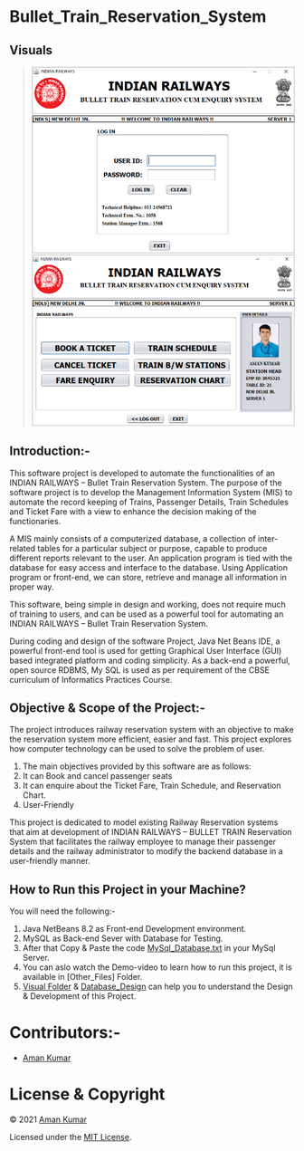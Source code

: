 # Bullet_Train_Reservation_System

## Visuals

> ![screenshot](https://github.com/amankumaar/Bullet_Train_Reservation_System/blob/250550a9c231dea7ae77cfa7b84aec177ed70975/Other_Files/Visuals/Login_Form.png)
> ![screenshot](https://github.com/amankumaar/Bullet_Train_Reservation_System/blob/250550a9c231dea7ae77cfa7b84aec177ed70975/Other_Files/Visuals/Main_Form.png)

## Introduction:-
This software project is developed to automate the functionalities of an INDIAN RAILWAYS – Bullet Train Reservation System. 
The purpose of the software project is to develop the Management Information System (MIS) to automate the record keeping of Trains, Passenger Details, Train Schedules and Ticket Fare with a view to enhance the decision making  of the functionaries. 

A MIS mainly consists of a computerized database, a collection of inter-related tables for a particular subject or purpose, capable to produce different reports relevant to the user. An application program is tied with the database for easy access and interface to the database. Using Application program or front-end, we can store, retrieve and manage all information in proper way.
 
This software, being simple in design and working, does not require much of training to users, and can be used as a powerful tool for automating an INDIAN RAILWAYS – Bullet Train Reservation System.

During coding and design of the software Project, Java Net Beans IDE, a powerful front-end tool is used for getting Graphical User Interface (GUI) based integrated platform and coding simplicity. As a back-end a powerful, open source RDBMS, My SQL is used as per requirement of the CBSE curriculum of Informatics Practices Course.

## Objective & Scope of the Project:-

The project introduces railway reservation system with an objective to make the reservation system more efficient, easier and fast. This project explores how computer technology can be used to solve the problem of user.                                                                                                

1) The main objectives provided by this software are as follows:
2) It can Book and cancel passenger seats
3) It can enquire about the Ticket Fare, Train Schedule, and Reservation Chart.
4) User-Friendly

This project is dedicated to model existing Railway Reservation systems that aim at development of INDIAN RAILWAYS – BULLET TRAIN Reservation System that facilitates the railway employee to manage their passenger details and the railway administrator to modify the backend database in a user-friendly manner.


## How to Run this Project in your Machine?

You will need the following:-
1) Java NetBeans 8.2 as Front-end Development environment.
2) MySQL as Back-end Sever with Database for Testing.
3) After that Copy & Paste the code [MySql_Database.txt](https://github.com/iamankumaar/Bullet_Train_Reservation_System/blob/main/Other_Files/MySql_Database.txt) in your MySql Server.
4) You can aslo watch the Demo-video to learn how to run this project, it is available in [Other_Files] Folder.
5) [Visual Folder](https://github.com/iamankumaar/Bullet_Train_Reservation_System/tree/main/Other_Files/Visuals) & [Database_Design](https://github.com/iamankumaar/Bullet_Train_Reservation_System/blob/main/Other_Files/Database_Design.pdf) can help you to understand the Design & Development of this Project.

# Contributors:-

- [Aman Kumar](https://github.com/iamankumaar)

# License & Copyright
© 2021 [Aman Kumar](https://github.com/iamankumaar)

Licensed under the [MIT License](LICENSE).


